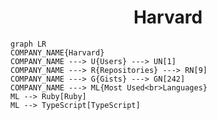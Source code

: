 <h1 align="center">Harvard</h1>

```mermaid
graph LR
COMPANY_NAME{Harvard}
COMPANY_NAME ---> U{Users} ---> UN[1]
COMPANY_NAME ---> R{Repositories} ---> RN[9]
COMPANY_NAME ---> G{Gists} ---> GN[242]
COMPANY_NAME ---> ML{Most Used<br>Languages}
ML --> Ruby[Ruby]
ML --> TypeScript[TypeScript]
```
